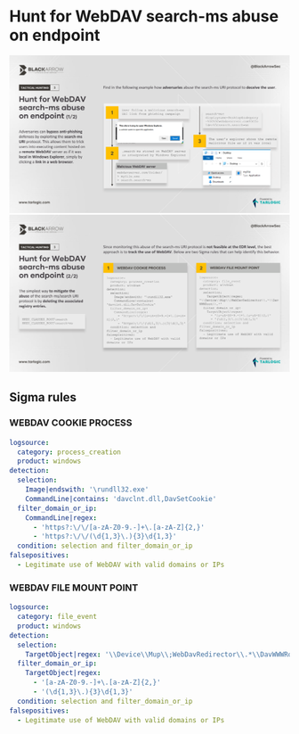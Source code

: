 # Hunt for WebDAV search-ms abuse on endpoint

![Alt text](th_3_1.png)
![Alt text](th_3_2.png)

## Sigma rules

### WEBDAV COOKIE PROCESS
```yaml
logsource:
  category: process_creation
  product: windows
detection:
  selection:
    Image|endswith: '\rundll32.exe'
    CommandLine|contains: 'davclnt.dll,DavSetCookie'
  filter_domain_or_ip:
    CommandLine|regex: 
      - 'https?:\/\/[a-zA-Z0-9.-]+\.[a-zA-Z]{2,}'
      - 'https?:\/\/(\d{1,3}\.){3}\d{1,3}'
  condition: selection and filter_domain_or_ip
falsepositives:
  - Legitimate use of WebDAV with valid domains or IPs
```

### WEBDAV FILE MOUNT POINT
```yaml
logsource:
  category: file_event
  product: windows
detection:
  selection:
    TargetObject|regex: '\\Device\\Mup\\;WebDavRedirector\\.*\\DavWWWRoot\\.*'
  filter_domain_or_ip:
    TargetObject|regex: 
      - '[a-zA-Z0-9.-]+\.[a-zA-Z]{2,}'
      - '(\d{1,3}\.){3}\d{1,3}'
  condition: selection and filter_domain_or_ip
falsepositives:
  - Legitimate use of WebDAV with valid domains or IPs
```